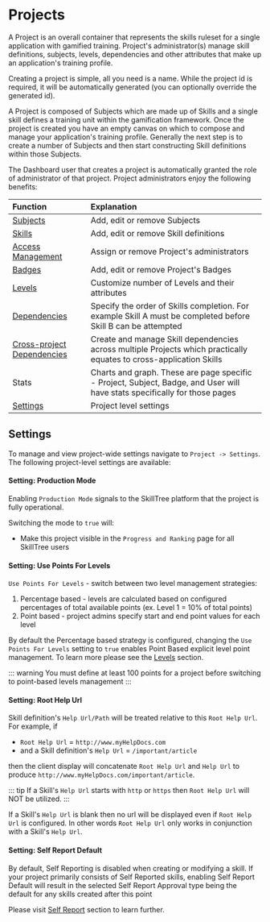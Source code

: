 # Projects

A Project is an overall container that represents the skills ruleset for a single application with gamified training. 
Project's administrator(s) manage skill definitions, subjects, levels, dependencies and other attributes that make up an application's training profile.

Creating a project is simple, all you need is a name. While the project id is required, it will be automatically generated (you can optionally override the generated id).

A Project is composed of Subjects which are made up of Skills and a single skill defines a training unit within the gamification framework. 
Once the project is created you have an empty canvas on which to compose and manage your application's training profile. 
Generally the next step is to create a number of Subjects and then start constructing Skill definitions within those Subjects.

The Dashboard user that creates a project is automatically granted the role of administrator of that project. Project administrators enjoy the following benefits: 

| Function | Explanation | 
|:------- |:----------- | 
| [Subjects](/dashboard/user-guide/subjects.html) | Add, edit or remove Subjects | 
| [Skills](/dashboard/user-guide/skills.html)  | Add, edit or remove Skill definitions | 
| [Access Management](/dashboard/user-guide/access-management.html) | Assign or remove Project's administrators | 
| [Badges](/dashboard/user-guide/badges.html) | Add, edit or remove Project's Badges |
| [Levels](/dashboard/user-guide/levels.html) | Customize number of Levels and their attributes |
| [Dependencies](/dashboard/user-guide/dependencies.html) | Specify the order of Skills completion. For example Skill A must be completed before Skill B can be attempted | 
| [Cross-project Dependencies](/dashboard/user-guide/cross-project-deps.htm) | Create and manage Skill dependencies across multiple Projects which practically equates to cross-application Skills |
| Stats | Charts and graph. These are page specific - Project, Subject, Badge, and User will have stats specifically for those pages |       
| [Settings](/dashboard/user-guide/projects.html#settings) | Project level settings |   

## Settings

To manage and view project-wide settings navigate to ``Project -> Settings``. The following project-level settings are available: 

#### Setting: Production Mode <since project="skills-service" version="1.4.0" />

Enabling ``Production Mode`` signals to the SkillTree platform that the project is fully operational. 

Switching the mode to ``true`` will:
- Make this project visible in the ``Progress and Ranking`` page for all SkillTree users



#### Setting: Use Points For Levels

``Use Points For Levels`` - switch between two level management strategies: 
1. Percentage based - levels are calculated based on configured percentages of total available points (ex. Level 1 = 10% of total points)
1. Point based - project admins specify start and end point values for each level

By default the Percentage based strategy is configured, changing the ``Use Points For Levels`` setting to ``true`` enables Point Based explicit level point management. To learn more please see the [Levels](/dashboard/user-guide/levels.html) section.

::: warning
You must define at least 100 points for a project before switching to point-based levels management
:::

#### Setting: Root Help Url

Skill definition's ``Help Url/Path`` will be treated relative to this ``Root Help Url``. For example, if 

- ``Root Help Url`` =  ``http://www.myHelpDocs.com``
-  and a Skill definition's ``Help Url`` = ``/important/article`` 

then the client display will concatenate ``Root Help Url`` and  ``Help Url`` to produce ``http://www.myHelpDocs.com/important/article``.

::: tip
If a Skill's ``Help Url`` starts with ``http`` or ``https`` then ``Root Help Url`` will NOT be utilized.
:::  

If a Skill's ``Help Url`` is blank then no url will be displayed even if ``Root Help Url`` is configured. 
In other words ``Root Help Url`` only works in conjunction with a Skill's ``Help Url``.

#### Setting: Self Report Default <since project="skills-service" version="1.4.0" />

By default, Self Reporting is disabled when creating or modifying a skill.
If your project primarily consists of Self Reported skills, enabling Self Report Default will result in 
the selected Self Report Approval type being the default for any skills created after this point

Please visit [Self Report](/dashboard/user-guide/self-reporting.html) section to learn further.
